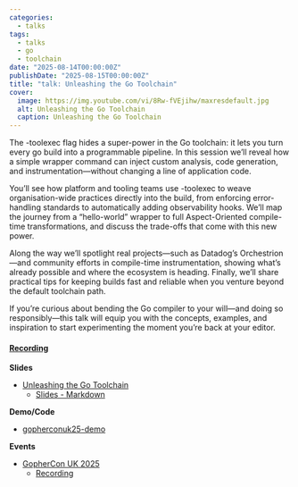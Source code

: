 ```yaml
---
categories:
  - talks
tags:
  - talks
  - go
  - toolchain
date: "2025-08-14T00:00:00Z"
publishDate: "2025-08-15T00:00:00Z"
title: "talk: Unleashing the Go Toolchain"
cover:
  image: https://img.youtube.com/vi/8Rw-fVEjihw/maxresdefault.jpg
  alt: Unleashing the Go Toolchain
  caption: Unleashing the Go Toolchain
---
```


The -toolexec flag hides a super-power in the Go toolchain: it lets you turn every go build into a programmable pipeline. In this session we’ll reveal how a simple wrapper command can inject custom analysis, code generation, and instrumentation—without changing a line of application code.

You’ll see how platform and tooling teams use -toolexec to weave organisation-wide practices directly into the build, from enforcing error-handling standards to automatically adding observability hooks. We’ll map the journey from a “hello-world” wrapper to full Aspect-Oriented compile-time transformations, and discuss the trade-offs that come with this new power.

Along the way we’ll spotlight real projects—such as Datadog’s Orchestrion—and community efforts in compile-time instrumentation, showing what’s already possible and where the ecosystem is heading. Finally, we’ll share practical tips for keeping builds fast and reliable when you venture beyond the default toolchain path.

If you’re curious about bending the Go compiler to your will—and doing so responsibly—this talk will equip you with the concepts, examples, and inspiration to start experimenting the moment you’re back at your editor.

#### [Recording](https://www.youtube.com/watch?v=8Rw-fVEjihw)

**Slides**

* [Unleashing the Go Toolchain](https://github.com/kakkoyun/public-content/blob/main/media/export/GopherCon%20UK%202025%20-%20Unleashing%20the%20Go%20Toolchain.pdf)
  * [Slides - Markdown](https://github.com/kakkoyun/public-content/blob/main/presentations/2025/GopherCon%20UK%202025%20-%20Unleashing%20the%20Go%20Toolchain.md)

**Demo/Code**

* [gopherconuk25-demo](https://github.com/kakkoyun/gopherconuk25-demo)

**Events**

* [GopherCon UK 2025](https://www.gophercon.co.uk/)
  * [Recording](https://www.youtube.com/watch?v=8Rw-fVEjihw)
